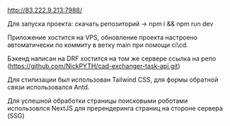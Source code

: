 http://83.222.9.213:7988/

Для запуска проекта: скачать репозиторий -> npm i && npm run dev

Приложение хостится на VPS, обновление проекта настроено автоматически по коммиту в ветку main при помощи ci\cd.

Бэкенд написан на DRF хостится на том же сервере ссылка на репо (https://github.com/NickPYTH/cad-exchanger-task-api.git)

Для стилизации был использован Tailwind CSS, для формы обратной связи использовался Antd.

Для успешной обработки страницы поисковыми роботами использовлся NextJS для пререндеринга страниц на стороне сервера (SSG)

